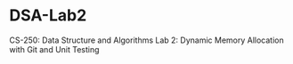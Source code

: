 # DSA-Lab2
CS-250: Data Structure and Algorithms
Lab 2: Dynamic Memory Allocation with Git and Unit Testing
